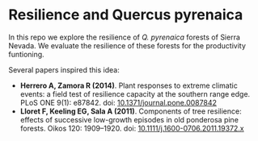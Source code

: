 # Resilience and Quercus pyrenaica
In this repo we explore the resilience of *Q. pyrenaica* forests of Sierra Nevada. We evaluate the resilience of these forests for the productivity funtioning.

Several papers inspired this idea:

* **Herrero A, Zamora R (2014)**. Plant responses to extreme climatic events: a field test of resilience capacity at the southern range edge. PLoS ONE 9(1): e87842. doi: [10.1371/journal.pone.0087842](http://dx.doi.org/10.1371/journal.pone.0087842)
* **Lloret F, Keeling EG, Sala A (2011)**. Components of tree resilience: effects of successive low-growth episodes in old ponderosa pine forests. Oikos 120: 1909–1920. doi: [10.1111/j.1600-0706.2011.19372.x](http://dx.doi.org/10.1111/j.1600-0706.2011.19372.x)




